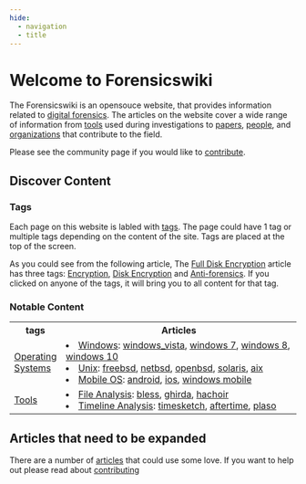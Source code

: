 ```yaml
---
hide:
  - navigation
  - title
---
```

# Welcome to Forensicswiki


The Forensicswiki is an opensouce website,  that provides information related to [digital forensics](digital_forensics.md).  The articles on the website cover a wide range of information from <a href="tags/#tools">tools</a> used during investigations to <a href="tags/#papers">papers</a>, <a href="tags/#people">people</a>, and <a href="tags/#organizations">organizations</a> that contribute to the field.  

Please see the community page if you would like to [contribute](community.md).  

## Discover Content 

### Tags
Each page on this website is labled with <a href="tags">tags</a>.  The page could have 1 tag or multiple tags depending on the content of the site.  Tags are placed at the top of the screen.

As you could see from the following article, The [Full Disk Encryption](full_disk_encryption.md) article has three tags: <a href="tags/#encryption">Encryption</a>, <a href="tags/#disk-encrypton">Disk Encryption</a> and <a href="tags/#anti-forensics">Anti-forensics</a>.  If you clicked on anyone of the tags, it will bring you to all content for that tag.

### Notable Content
<html>
<head>
<style>
#tags {
  border-collapse: collapse;
  width: 100%;
}

#tags td, #tags th {
  border: 1px solid #ddd;
  font-size: 15px;
}

#tags tr:nth-child(even){background-color: #f2f2f2;}

#tags tr:hover {background-color: #ddd;}

#tags th {
  padding-top: 12px;
  padding-bottom: 12px;
  text-align: left;
  background-color: #04AA6D;
  color: white;
}
</style>
</head>
</html>

<body>
<table id="tags">
  <tr>
    <th>tags</th>
    <th>Articles</th>
  </tr>
  <tr>
    <td><a href="tags/#operating-systems">Operating Systems</a></td> 
    <td width="1000">
    <ui><li><a href="windows">Windows</a>: <a href="windows_vista">windows_vista</a>, <a href="windows_7">windows 7</a>, <a href="windows_8">windows 8</a>, <a href="windows_10">windows 10</a></ui></li>
    <ui><li><a href="unix">Unix</a>: <a href="freebsd">freebsd</a>, <a href="netbsd">netbsd</a>, <a href="openbsd">openbsd</a>, <a href="solaris">solaris</a>, <a href="aix">aix</a></ui></li>
    <ui><li><a href="https://en.wikipedia.org/wiki/Mobile_operating_system">Mobile OS</a>: <a href="android">android</a>, <a href="ios">ios</a>, <a href="microsoft_windows_mobile">windows mobile</ui></li>
    </td>
  </tr>
  <tr>
    <td><a href="tags/#tools">Tools</a></td>
    <td width="1000">
    <ui><li><a href="tags/#file_analysis">File Analysis</a>: <a href="bless">bless</a>, <a href="ghirda">ghirda</a>, <a href="pst_file_viewer> PST File Viewer</a><a href="hachoir">hachoir</a></ui></li>
    <ui><li><a href="tags/#timeline_analysis">Timeline Analysis</a>: <a href="timesketch">timesketch</a>, <a href="aftertime">aftertime</a>, <a href="plaso">plaso</a></ui></li>
    </td>
  </tr>
</table>
</body>


##  Articles that need to be expanded

There are a number of <a href="tags/#articles-that-need-to-be-expanded">articles</a> that could use some love.  If you want to help out please read about [contributing](community.md)